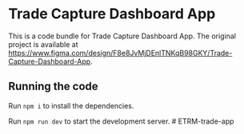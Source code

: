 
  # Trade Capture Dashboard App

  This is a code bundle for Trade Capture Dashboard App. The original project is available at https://www.figma.com/design/F8e8JvMjDEnlTNKqB98GKY/Trade-Capture-Dashboard-App.

  ## Running the code

  Run `npm i` to install the dependencies.

  Run `npm run dev` to start the development server.
  #   E T R M - t r a d e - a p p  
 